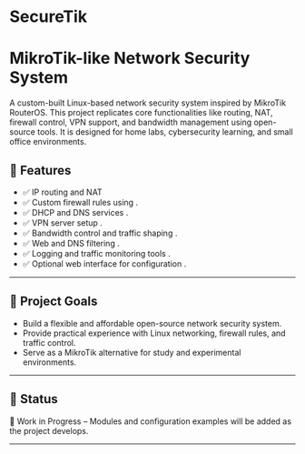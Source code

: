 # SecureTik
# MikroTik-like Network Security System

A custom-built Linux-based network security system inspired by MikroTik RouterOS. This project replicates core functionalities like routing, NAT, firewall control, VPN support, and bandwidth management using open-source tools. It is designed for home labs, cybersecurity learning, and small office environments.


## 🚀 Features

- ✅ IP routing and NAT
- ✅ Custom firewall rules using .
- ✅ DHCP and DNS services .
- ✅ VPN server setup .
- ✅ Bandwidth control and traffic shaping .
- ✅ Web and DNS filtering .
- ✅ Logging and traffic monitoring tools .
- ✅ Optional web interface for configuration .

---

## 🎯 Project Goals

- Build a flexible and affordable open-source network security system.
- Provide practical experience with Linux networking, firewall rules, and traffic control.
- Serve as a MikroTik alternative for study and experimental environments.

---

## 📌 Status

🚧 Work in Progress – Modules and configuration examples will be added as the project develops.

---

